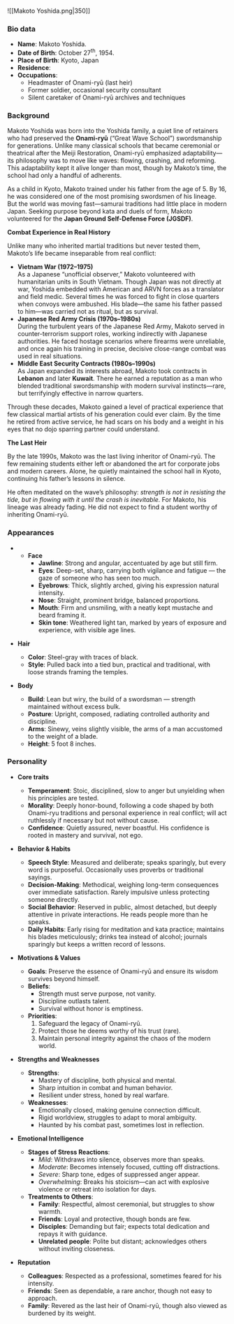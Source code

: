 ![[Makoto Yoshida.png|350]]

### Bio data
- **Name**: Makoto Yoshida.
- **Date of Birth**: October 27<sup>th</sup>, 1954.
- **Place of Birth**: Kyoto, Japan
- **Residence**: 
- **Occupations**: 
	- Headmaster of Onami-ryū (last heir)
	- Former soldier, occasional security consultant
	- Silent caretaker of Onami-ryū archives and techniques

### Background
Makoto Yoshida was born into the Yoshida family, a quiet line of retainers who had preserved the **Onami-ryū** (“Great Wave School”) swordsmanship for generations. Unlike many classical schools that became ceremonial or theatrical after the Meiji Restoration, Onami-ryū emphasized adaptability—its philosophy was to move like waves: flowing, crashing, and reforming. This adaptability kept it alive longer than most, though by Makoto’s time, the school had only a handful of adherents.

As a child in Kyoto, Makoto trained under his father from the age of 5. By 16, he was considered one of the most promising swordsmen of his lineage. But the world was moving fast—samurai traditions had little place in modern Japan. Seeking purpose beyond kata and duels of form, Makoto volunteered for the **Japan Ground Self-Defense Force (JGSDF)**.

**Combat Experience in Real History**

Unlike many who inherited martial traditions but never tested them, Makoto’s life became inseparable from real conflict:
- **Vietnam War (1972–1975)**  
    As a Japanese “unofficial observer,” Makoto volunteered with humanitarian units in South Vietnam. Though Japan was not directly at war, Yoshida embedded with American and ARVN forces as a translator and field medic. Several times he was forced to fight in close quarters when convoys were ambushed. His blade—the same his father passed to him—was carried not as ritual, but as survival.
- **Japanese Red Army Crisis (1970s–1980s)**  
    During the turbulent years of the Japanese Red Army, Makoto served in counter-terrorism support roles, working indirectly with Japanese authorities. He faced hostage scenarios where firearms were unreliable, and once again his training in precise, decisive close-range combat was used in real situations.
- **Middle East Security Contracts (1980s–1990s)**  
    As Japan expanded its interests abroad, Makoto took contracts in **Lebanon** and later **Kuwait**. There he earned a reputation as a man who blended traditional swordsmanship with modern survival instincts—rare, but terrifyingly effective in narrow quarters.

Through these decades, Makoto gained a level of practical experience that few classical martial artists of his generation could ever claim. By the time he retired from active service, he had scars on his body and a weight in his eyes that no dojo sparring partner could understand.

**The Last Heir**

By the late 1990s, Makoto was the last living inheritor of Onami-ryū. The few remaining students either left or abandoned the art for corporate jobs and modern careers. Alone, he quietly maintained the school hall in Kyoto, continuing his father’s lessons in silence.

He often meditated on the wave’s philosophy: _strength is not in resisting the tide, but in flowing with it until the crash is inevitable._ For Makoto, his lineage was already fading. He did not expect to find a student worthy of inheriting Onami-ryū.

### Appearances
- - **Face**
    - **Jawline**: Strong and angular, accentuated by age but still firm.
    - **Eyes**: Deep-set, sharp, carrying both vigilance and fatigue — the gaze of someone who has seen too much.
    - **Eyebrows**: Thick, slightly arched, giving his expression natural intensity.
    - **Nose**: Straight, prominent bridge, balanced proportions.
    - **Mouth**: Firm and unsmiling, with a neatly kept mustache and beard framing it.
    - **Skin tone**: Weathered light tan, marked by years of exposure and experience, with visible age lines.
   
- **Hair**
    - **Color**: Steel-gray with traces of black.   
    - **Style**: Pulled back into a tied bun, practical and traditional, with loose strands framing the temples.

- **Body**
    - **Build**: Lean but wiry, the build of a swordsman — strength maintained without excess bulk.
    - **Posture**: Upright, composed, radiating controlled authority and discipline.
    - **Arms**: Sinewy, veins slightly visible, the arms of a man accustomed to the weight of a blade.
    - **Height**: 5 foot 8 inches.

### Personality
- **Core traits**
    - **Temperament**: Stoic, disciplined, slow to anger but unyielding when his principles are tested.
    - **Morality**: Deeply honor-bound, following a code shaped by both Onami-ryu traditions and personal experience in real conflict; will act ruthlessly if necessary but not without cause.
    - **Confidence**: Quietly assured, never boastful. His confidence is rooted in mastery and survival, not ego.

- **Behavior & Habits**    
    - **Speech Style**: Measured and deliberate; speaks sparingly, but every word is purposeful. Occasionally uses proverbs or traditional sayings.
    - **Decision-Making**: Methodical, weighing long-term consequences over immediate satisfaction. Rarely impulsive unless protecting someone directly.
    - **Social Behavior**: Reserved in public, almost detached, but deeply attentive in private interactions. He reads people more than he speaks.
    - **Daily Habits**: Early rising for meditation and kata practice; maintains his blades meticulously; drinks tea instead of alcohol; journals sparingly but keeps a written record of lessons.

- **Motivations & Values** 
    - **Goals**: Preserve the essence of Onami-ryū and ensure its wisdom survives beyond himself.
    - **Beliefs**:
        - Strength must serve purpose, not vanity.
        - Discipline outlasts talent.
        - Survival without honor is emptiness.
    - **Priorities**:
        1. Safeguard the legacy of Onami-ryū.
        2. Protect those he deems worthy of his trust (rare).
        3. Maintain personal integrity against the chaos of the modern world.

- **Strengths and Weaknesses**
    - **Strengths**:
        - Mastery of discipline, both physical and mental.
        - Sharp intuition in combat and human behavior.
        - Resilient under stress, honed by real warfare.
    - **Weaknesses**:
        - Emotionally closed, making genuine connection difficult.
        - Rigid worldview, struggles to adapt to moral ambiguity.
        - Haunted by his combat past, sometimes lost in reflection.

- **Emotional Intelligence**
    - **Stages of Stress Reactions**:
        - *Mild*: Withdraws into silence, observes more than speaks.
        - *Moderate*: Becomes intensely focused, cutting off distractions.
        - *Severe*: Sharp tone, edges of suppressed anger appear.
        - *Overwhelming*: Breaks his stoicism—can act with explosive violence or retreat into isolation for days.
    - **Treatments to Others**:
        - **Family**: Respectful, almost ceremonial, but struggles to show warmth.
        - **Friends**: Loyal and protective, though bonds are few.
        - **Disciples**: Demanding but fair; expects total dedication and repays it with guidance.
        - **Unrelated people**: Polite but distant; acknowledges others without inviting closeness.

- **Reputation**
    - **Colleagues**: Respected as a professional, sometimes feared for his intensity.
    - **Friends**: Seen as dependable, a rare anchor, though not easy to approach.
    - **Family**: Revered as the last heir of Onami-ryū, though also viewed as burdened by its weight.